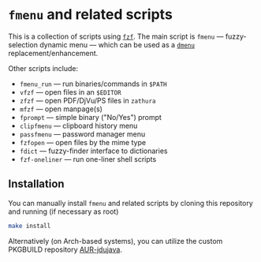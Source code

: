 # `fmenu` and related scripts

This is a collection of scripts using [`fzf`](https://github.com/junegunn/fzf).
The main script is `fmenu` — fuzzy-selection dynamic menu — which can be
used as a [`dmenu`](https://tools.suckless.org/dmenu/) replacement/enhancement.

Other scripts include:
- `fmenu_run` — run binaries/commands in `$PATH`
- `vfzf` — open files in an `$EDITOR`
- `zfzf` — open PDF/DjVu/PS files in `zathura`
- `mfzf` — open manpage(s)
- `fprompt` — simple binary ("No/Yes") prompt
- `clipfmenu` — clipboard history menu
- `passfmenu` — password manager menu
- `fzfopen` — open files by the mime type
- `fdict` — fuzzy-finder interface to dictionaries
- `fzf-oneliner` — run one-liner shell scripts

## Installation

You can manually install `fmenu` and related scripts by cloning
this repository and running (if necessary as root)
```sh
make install
```
Alternatively (on Arch-based systems), you can utilize the custom
PKGBUILD repository [AUR-jdujava](https://github.com/jdujava/AUR-jdujava).
